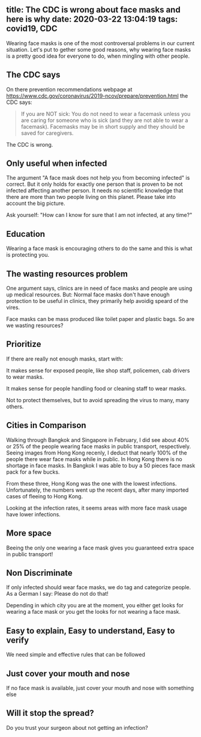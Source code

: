 title: The CDC is wrong about face masks and here is why
date: 2020-03-22 13:04:19
tags: covid19, CDC
---

Wearing face masks is one of the most controversal problems in our current situation.
Let's put to gether some good reasons, why wearing face masks is a pretty good idea for everyone
to do, when mingling with other people.

## The CDC says

On there prevention recommendations webpage at https://www.cdc.gov/coronavirus/2019-ncov/prepare/prevention.html
the CDC says:

> If you are NOT sick: You do not need to wear a facemask unless you are caring 
> for someone who is sick (and they are not able to wear a facemask). Facemasks 
> may be in short supply and they should be saved for caregivers.

The CDC is wrong.

## Only useful when infected

The argument "A face mask does not help you from becoming infected" is correct.
But it only holds for exactly one person that is proven to be not infected affecting another person. 
It needs no scientific knowledge that there are more than two people living on this planet.
Please take into account the big picture.

Ask yourself: "How can I know for sure that I am not infected, at any time?"

## Education

Wearing a face mask is encouraging others to do the same and this is what is protecting you.

## The wasting resources problem

One argument says, clinics are in need of face masks and people are using up 
medical resources. But: Normal face masks don't have enough protection to be useful
in clinics, they primarily help avoidig speard of the vires.

Face masks can be mass produced like toilet paper and plastic bags. So are we wasting resources?

## Prioritize

If there are really not enough masks, start with:

It makes sense for exposed people, like shop staff, policemen, cab drivers to wear masks.

It makes sense for people handling food or cleaning staff to wear masks.

Not to protect themselves, but to avoid spreading the virus to many, many others.

## Cities in Comparison

Walking through Bangkok and Singapore in February, I did see about 40% or 25% of the people
wearing face masks in public transport, respectively. Seeing images from Hong Kong recenly, I deduct that
nearly 100% of the people there wear face masks while in public. In Hong Kong there is no shortage 
in face masks. In Bangkok I was able to buy a 50 pieces face mask pack for a few bucks.

From these three, Hong Kong was the one with the lowest infections. Unfortunately, the numbers
went up the recent days, after many imported cases of fleeing to Hong Kong.

Looking at the infection rates, it seems areas with more face mask usage have lower infections.

## More space

Beeing the only one wearing a face mask gives you guaranteed extra space in public transport!

## Non Discriminate

If only infected should wear face masks, we do tag and categorize people. As a German I say:
Please do not do that!

Depending in which city you are at the moment, you either get looks for wearing a face mask
or you get the looks for not wearing a face mask.

## Easy to explain, Easy to understand, Easy to verify

We need simple and effective rules that can be followed

## Just cover your mouth and nose

If no face mask is available, just cover your mouth and nose with something else

## Will it stop the spread?

Do you trust your surgeon about not getting an infection?

